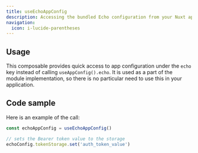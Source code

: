 ```yaml
---
title: useEchoAppConfig
description: Accessing the bundled Echo configuration from your Nuxt app.
navigation:
  icon: i-lucide-parentheses
---
```


## Usage

This composable provides quick access to app configuration under the `echo` key instead of calling `useAppConfig().echo`. 
It is used as a part of the module implementation, so there is no particular need to use this in your application.

## Code sample

Here is an example of the call:

```typescript [SomeService.ts]
const echoAppConfig = useEchoAppConfig()

// sets the Bearer token value to the storage
echoConfig.tokenStorage.set('auth_token_value')
```
